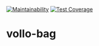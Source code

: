 [![Maintainability](https://api.codeclimate.com/v1/badges/589825c7296c94a51cf6/maintainability)](https://codeclimate.com/github/vollo-lvs/vollo-bag/maintainability)
[![Test Coverage](https://api.codeclimate.com/v1/badges/589825c7296c94a51cf6/test_coverage)](https://codeclimate.com/github/vollo-lvs/vollo-bag/test_coverage)

# vollo-bag
